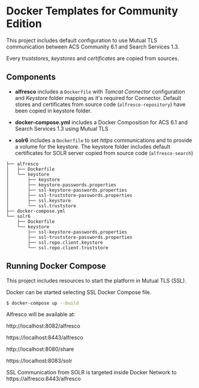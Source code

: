 # Docker Templates for Community Edition

This project includes default configuration to use Mutual TLS communication between ACS Community 6.1 and Search Services 1.3.

Every *truststores*, *keystores* and *certificates* are copied from sources.

## Components

* **alfresco** includes a `Dockerfile` with *Tomcat Connector* configuration and *Keystore* folder mapping as it's required for Connector. Default stores and certificates from source code (`alfresco-repository`) have been copied in keystore folder.

* **docker-compose.yml** includes a Docker Composition for ACS 6.1 and Search Services 1.3 using Mutual TLS

* **solr6** includes a `Dockerfile` to set *https* communications and to provide a volume for the keystore. The keystore folder includes default certificates for SOLR server copied from source code (`alfresco-search`)

```
├── alfresco
│   ├── Dockerfile
│   └── keystore
│       ├── keystore
│       ├── keystore-passwords.properties
│       ├── ssl-keystore-passwords.properties
│       ├── ssl-truststore-passwords.properties
│       ├── ssl.keystore
│       └── ssl.truststore
├── docker-compose.yml
└── solr6
    ├── Dockerfile
    └── keystore
        ├── ssl-keystore-passwords.properties
        ├── ssl-truststore-passwords.properties
        ├── ssl.repo.client.keystore
        └── ssl.repo.client.truststore
```


## Running Docker Compose

This project includes resources to start the platform in Mutual TLS (SSL).

Docker can be started selecting SSL Docker Compose file.

```bash
$ docker-compose up --build
```

Alfresco will be available at:

http://localhost:8082/alfresco

https://localhost:8443/alfresco

http://localhost:8080/share

https://localhost:8083/solr

SSL Communication from SOLR is targeted inside Docker Network to https://alfresco:8443/alfresco
